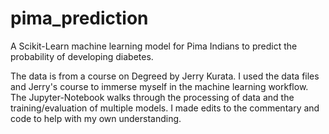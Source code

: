 # pima_prediction
A Scikit-Learn machine learning model for Pima Indians to predict the probability of developing diabetes.
 
The data is from a course on Degreed by Jerry Kurata. I used the data files and Jerry's course to immerse myself in the machine learning workflow. The Jupyter-Notebook walks through the processing of data and the training/evaluation of multiple models. I made edits to the commentary and code to help with my own understanding.
